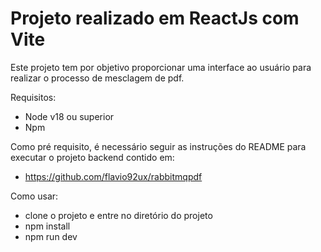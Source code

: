 # Projeto realizado em ReactJs com Vite

Este projeto tem por objetivo proporcionar uma interface ao usuário para realizar o processo de mesclagem de pdf.

Requisitos:
  - Node v18 ou superior
  - Npm

Como pré requisito, é necessário seguir as instruções do README para executar o projeto backend contido em:
 - https://github.com/flavio92ux/rabbitmqpdf

Como usar:
 - clone o projeto e entre no diretório do projeto
 - npm install
 - npm run dev






